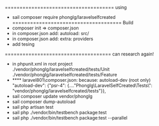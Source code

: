=====================================
using
- sail composer require phonglg/laravelselfcreated
=====================================
Build
- composer init => composer.json
- in composer.json add: autoload: src/
- in composer.json add: extra: providers
- add tesing 

====================================
can research again!
- in phpunit.xml in root project
<directory suffix="Test.php">./vendor/phonglg/laravelselfcreated/tests/Unit</directory>  
<directory suffix="Test.php">./vendor/phonglg/laravelselfcreated/tests/Feature</directory>
- **** laravel801\composer.json: because: autoload-dev (root only)
"autoload-dev": {"psr-4": {...."Phonglg\\LaravelSelfCreated\\Tests\\": "vendor/phonglg/laravelselfcreated/tests"}},
- sail composer update vendor/phonglg
- sail composer dump-autoload
- sail php artisan test
- sail php ./vendor/bin/testbench package:test
- sail php ./vendor/bin/testbench package:test --parallel
